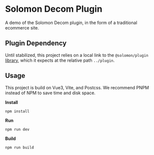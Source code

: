 # Solomon Decom Plugin

A demo of the Solomon Decom plugin, in the form of a traditional ecommerce site.

## Plugin Dependency

Until stabilized, this project relies on a local link to the `@solomon/plugin` [library](https://github.com/solomondefi/plugin), which it expects at the relative path `../plugin`.

## Usage

This project is build on Vue3, Vite, and Postcss. We recommend PNPM instead of NPM to save time and disk space.

**Install**
```
npm install
```

**Run**
```
npm run dev
```

**Build**
```
npm run build
```
